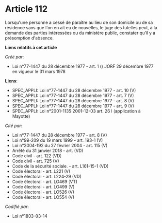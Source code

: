 # Article 112

Lorsqu'une personne a cessé de paraître au lieu de son domicile ou de sa résidence sans que l'on en ait eu de nouvelles, le
juge des tutelles peut, à la demande des parties intéressées ou du ministère public, constater qu'il y a présomption
d'absence.

**Liens relatifs à cet article**

_Créé par_:

  - Loi n°77-1447 du 28 décembre 1977 - art. 1 () JORF 29 décembre 1977 en vigueur le 31 mars 1978

**Liens**:

  - SPEC_APPLI: Loi n°77-1447 du 28 décembre 1977 - art. 10 (V)
  - SPEC_APPLI: Loi n°77-1447 du 28 décembre 1977 - art. 7 (V)
  - SPEC_APPLI: Loi n°77-1447 du 28 décembre 1977 - art. 8 (V)
  - SPEC_APPLI: Loi n°77-1447 du 28 décembre 1977 - art. 9 (V)
  - SPEC_APPLI: Loi n°2001-1135 2001-12-03 art. 26 I (application à Mayotte)

_Cité par_:

  - Loi n°77-1447 du 28 décembre 1977 - art. 8 (V)
  - Loi n°99-209 du 19 mars 1999 - art. 193-1 (V)
  - Loi n°2004-192 du 27 février 2004 - art. 115 (V)
  - Arrêté du 31 janvier 2018 - art. (VD)
  - Code civil - art. 122 (VD)
  - Code civil - art. 725 (V)
  - Code de la sécurité sociale. - art. L161-15-1 (VD)
  - Code électoral - art. L221 (V)
  - Code électoral - art. L224-29 (VD)
  - Code électoral - art. LO469 (VT)
  - Code électoral - art. LO499 (V)
  - Code électoral - art. LO526 (V)
  - Code électoral - art. LO554 (V)

_Codifié par_:

  - Loi n°1803-03-14

